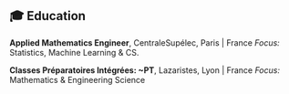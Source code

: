 ## 🎓 Education

**Applied Mathematics Engineer**, CentraleSupélec, Paris | France
*Focus:* Statistics, Machine Learning & CS.

**Classes Préparatoires Intégrées: ~PT**, Lazaristes, Lyon | France
*Focus:* Mathematics & Engineering Science
